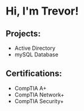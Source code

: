 <h1>Hi, I'm Trevor!</h1>

<h2>Projects:</h2>
<ul>
  <li>Active Directory</li> 
 <li>mySQL Database</li> 
</ul>

<h2>Certifications:</h2>
<ul>
  <li>CompTIA A+</li>
  <li>CompTIA Network+</li>
  <li>CompTIA Security+</li>
</ul>


<!--
**joshmadakor1/joshmadakor1** is a ✨ _special_ ✨ repository because its `README.md` (this file) appears on your GitHub profile.

Here are some ideas to get you started:

- 🔭 I’m currently working on ...
- 🌱 I’m currently learning ...
- 👯 I’m looking to collaborate on ...
- 🤔 I’m looking for help with ...
- 💬 Ask me about ...
- 📫 How to reach me: ...
- 😄 Pronouns: ...
- ⚡ Fun fact: ...
-->
